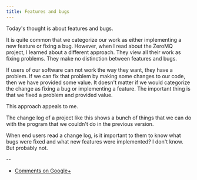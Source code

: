 ```yaml
---
title: Features and bugs
---
```


Today's thought is about features and bugs.

It is quite common that we categorize our work as either implementing a new
feature or fixing a bug. However, when I read about the ZeroMQ project, I
learned about a different approach. They view all their work as fixing
problems. They make no distinction between features and bugs.

If users of our software can not work the way they want, they have a problem.
If we can fix that problem by making some changes to our code, then we have
provided some value. It doesn't matter if we would categorize the change as
fixing a bug or implementing a feature. The important thing is that we fixed a
problem and provided value.

This approach appeals to me.

The change log of a project like this shows a bunch of things that we can do
with the program that we couldn't do in the previous version.

When end users read a change log, is it important to them to know what bugs
were fixed and what new features were implemented? I don't know. But probably
not.

--

* [Comments on Google+](https://plus.google.com/u/0/112175093836850283531/posts/cW1CdMSdLib)
